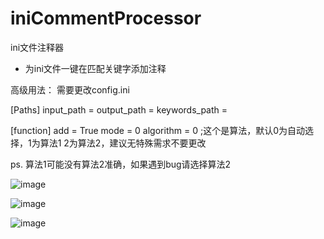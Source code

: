 # iniCommentProcessor
ini文件注释器

- 为ini文件一键在匹配关键字添加注释

高级用法：
需要更改config.ini

[Paths]
input_path = 
output_path = 
keywords_path = 

[function]
add = True
mode = 0
algorithm = 0 ;这个是算法，默认0为自动选择，1为算法1  2为算法2，建议无特殊需求不要更改

ps.
算法1可能没有算法2准确，如果遇到bug请选择算法2


![image](https://github.com/AWangDog/iniCommentProcessor/assets/119655861/8e189d59-74d5-43f1-854a-30375a38d173)

![image](https://github.com/AWangDog/iniCommentProcessor/assets/119655861/852eadd5-3e42-42a9-ba4f-017d770beb70)

![image](https://github.com/AWangDog/iniCommentProcessor/assets/119655861/5e824323-f8c3-48f2-aa1f-39ca30e952fe)
